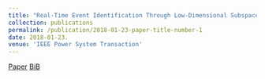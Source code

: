 ```yaml
---
title: "Real-Time Event Identification Through Low-Dimensional Subspace Characterization of High-Dimensional Synchrophasor Data"
collection: publications
permalink: /publication/2018-01-23-paper-title-number-1 
date: 2018-01-23. 
venue: 'IEEE Power System Transaction' 
--- 
```

[Paper](http://Wendy0601.github.io/files/disturbance_journal.pdf)
[BiB](http://Wendy0601.github.io/files/BibReal.pdf)  
